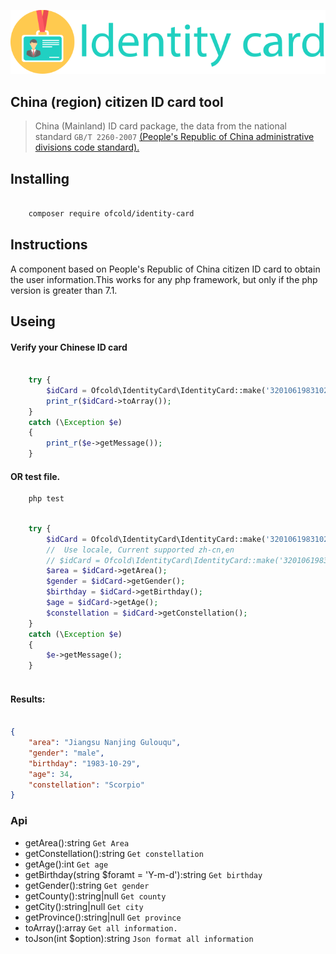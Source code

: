 
<p align="center"><img src="id-card.svg"></p>

China (region) citizen ID card tool
------------------------

>  China (Mainland) ID card package, the data from the national standard `GB/T 2260-2007`  <a href="http://www.stats.gov.cn/tjsj/tjbz/xzqhdm/" target="blank"> (People's Republic of China administrative divisions code standard).</a>

## Installing

```bash

    composer require ofcold/identity-card
```


## Instructions
A component based on People's Republic of China citizen ID card to obtain the user information.This works for any php framework, but only if the php version is greater than 7.1.

## Useing

#### Verify your Chinese ID card
```php

    try {
        $idCard = Ofcold\IdentityCard\IdentityCard::make('32010619831029081');
        print_r($idCard->toArray());
    }
    catch (\Exception $e)
    {
        print_r($e->getMessage());
    }


```

#### OR test file.
```bash
    php test
```


```php

    try {
        $idCard = Ofcold\IdentityCard\IdentityCard::make('320106198310290811', 'en');
        //  Use locale, Current supported zh-cn,en
        // $idCard = Ofcold\IdentityCard\IdentityCard::make('320106198310290811', 'zh-cn');
        $area = $idCard->getArea();
        $gender = $idCard->getGender();
        $birthday = $idCard->getBirthday();
        $age = $idCard->getAge();
        $constellation = $idCard->getConstellation();
    }
    catch (\Exception $e)
    {
        $e->getMessage();
    }



```


#### Results:
```json

{
    "area": "Jiangsu Nanjing Gulouqu",
    "gender": "male",
    "birthday": "1983-10-29",
    "age": 34,
    "constellation": "Scorpio"
}
```

### Api
- getArea():string `Get Area`
- getConstellation():string `Get constellation`
- getAge():int `Get age`
- getBirthday(string $foramt = 'Y-m-d'):string `Get birthday`
- getGender():string `Get gender`
- getCounty():string|null `Get county`
- getCity():string|null `Get city`
- getProvince():string|null `Get province`
- toArray():array `Get all information.`
- toJson(int $option):string `Json format all information`
